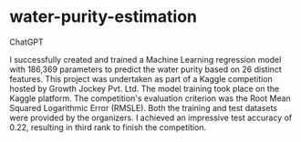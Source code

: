 # water-purity-estimation

ChatGPT

I successfully created and trained a Machine Learning regression model with 186,369 parameters to predict the water purity based on 26 distinct features. This project was undertaken as part of a Kaggle competition hosted by Growth Jockey Pvt. Ltd. The model training took place on the Kaggle  platform. The competition's evaluation criterion was the Root Mean Squared Logarithmic Error (RMSLE). Both the training and test datasets were provided by the organizers. I achieved an impressive test accuracy of 0.22, resulting in third rank to finish the competition.
